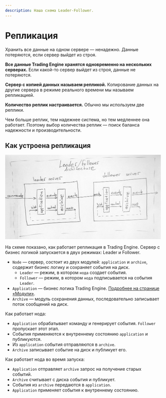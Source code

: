 ```yaml
---
description: Наша схема Leader-Follower.
---
```


# Репликация

Хранить все данные на одном сервере — ненадежно. Данные потеряются, если сервер выйдет из строя.

**Все данные Trading Engine хранятся одновременно на нескольких серверах.** Если какой-то сервер выйдет из строя, данные не потеряются.

**Сервер с копией данных называем репликой.** Копирование данных на другие сервера в режиме реального времени мы называем репликацией.

**Количество реплик настраивается.** Обычно мы используем две реплики.

Чем больше реплик, тем надежнее система, но тем медленнее она работает. Поэтому выбор количества реплик — поиск баланса надежности и производительности.

## Как устроена репликация

![&#x421;&#x445;&#x435;&#x43C;&#x430; &#x440;&#x430;&#x431;&#x43E;&#x442;&#x44B; &#x440;&#x435;&#x43F;&#x43B;&#x438;&#x43A;&#x430;&#x446;&#x438;&#x438;](../.gitbook/assets/leader-follower.png)

На схеме показано, как работает репликация в Trading Engine. Сервер с бизнес логикой запускается в двух режимах: Leader и Follower. 

* `Node` — сервер, состоит из двух модулей: `application` и `archive`, содержит бизнес логику и сохраняет события на диск.
  * `Leader` — режим, в котором `нода` создает события.
  * `Follower` — режим, в котором `нода` подписывается на события `Leader`.
* `Application` — бизнес логика Trading Engine. [Подробнее на странице «Модули»](modules.md#spisok-modulei).
* `Archive` — модуль сохранения данных, последовательно записывает поток сообщений на диск.

Как работает нода:

* `Application` обрабатывает команду и генерирует события. `Follower` пропускает этот этап.
* События применяются к внутреннему состоянию `application` и публикуются.
* Из `application` события отправляются в `archive`. 
* `Archive` записывает событие на диск и публикует его.

Как работает нода во время запуска:

* `Application` отправляет `archive` запрос на получение старых событий. 
* `Archive` считывает с диска события и публикует. 
* События из `archive` передаются в `application`.
* `Application` применяет события к внутреннему состоянию.




